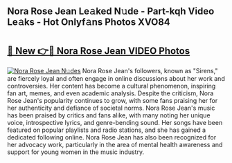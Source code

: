 ## Nora Rose Jean Le𝚊ked N𝚞de - Part-kqh Video Le𝚊ks - Hot Onlyf𝚊ns Photos XVO84

# <h2><a href="http://ab55027.deff.icu/?id=Nora+Rose+Jean">🔗 New 👉🔴 Nora Rose Jean VIDEO Photos</a></h2>

[![Nora Rose Jean N𝚞des](https://i.imgur.com/rIISA9y.gif)](http://ab55027.deff.icu/?id=Nora+Rose+Jean)
Nora Rose Jean's followers, known as "Sirens," are fiercely loyal and often engage in online discussions about her work and controversies. Her content has become a cultural phenomenon, inspiring fan art, memes, and even academic analysis. Despite the criticism, Nora Rose Jean's popularity continues to grow, with some fans praising her for her authenticity and defiance of societal norms. Nora Rose Jean's music has been praised by critics and fans alike, with many noting her unique voice, introspective lyrics, and genre-bending sound. Her songs have been featured on popular playlists and radio stations, and she has gained a dedicated following online. Nora Rose Jean has also been recognized for her advocacy work, particularly in the area of mental health awareness and support for young women in the music industry.
